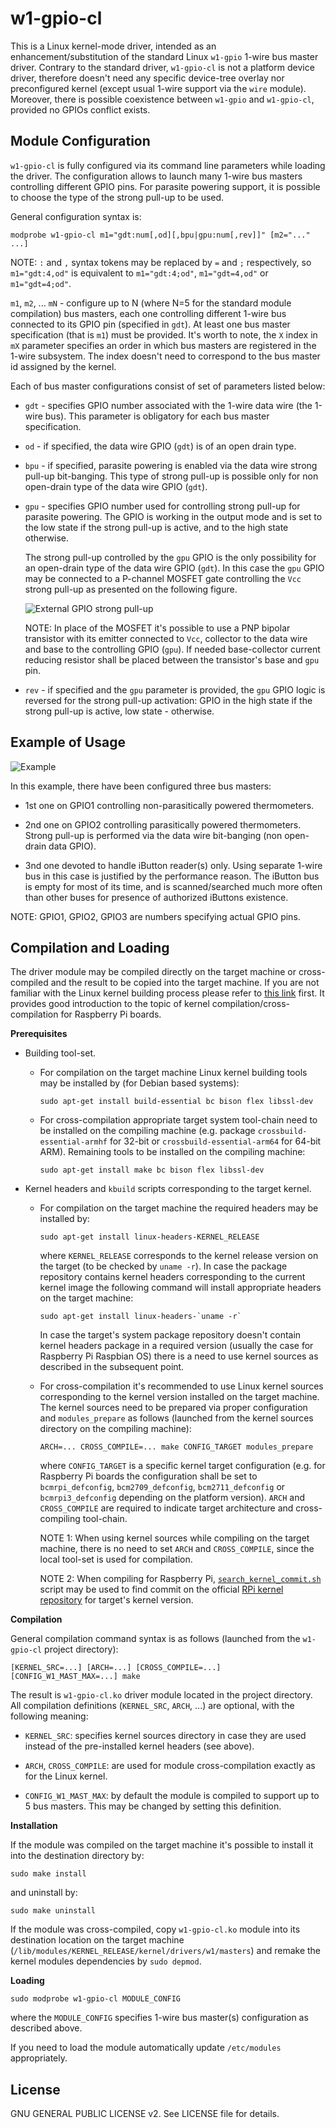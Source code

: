 w1-gpio-cl
==========

This is a Linux kernel-mode driver, intended as an enhancement/substitution
of the standard Linux `w1-gpio` 1-wire bus master driver. Contrary to
the standard driver, `w1-gpio-cl` is not a platform device driver, therefore
doesn't need any specific device-tree overlay nor preconfigured kernel (except
usual 1-wire support via the `wire` module). Moreover, there is possible
coexistence between `w1-gpio` and `w1-gpio-cl`, provided no GPIOs conflict
exists.

Module Configuration
--------------------

`w1-gpio-cl` is fully configured via its command line parameters while loading
the driver. The configuration allows to launch many 1-wire bus masters
controlling different GPIO pins. For parasite powering support, it is
possible to choose the type of the strong pull-up to be used.

General configuration syntax is:
```
modprobe w1-gpio-cl m1="gdt:num[,od][,bpu|gpu:num[,rev]]" [m2="..." ...]
```

NOTE: `:` and `,` syntax tokens may be replaced by `=` and `;` respectively,
so `m1="gdt:4,od"` is equivalent to `m1="gdt:4;od"`, `m1="gdt=4,od"` or
`m1="gdt=4;od"`.

`m1`, `m2`, ... `mN` - configure up to N (where N=5 for the standard module
compilation) bus masters, each one controlling different 1-wire bus connected
to its GPIO pin (specified in `gdt`). At least one bus master specification
(that is `m1`) must be provided. It's worth to note, the `X` index in `mX`
parameter specifies an order in which bus masters are registered in the 1-wire
subsystem. The index doesn't need to correspond to the bus master id assigned
by the kernel.

Each of bus master configurations consist of set of parameters listed below:

* `gdt` - specifies GPIO number associated with the 1-wire data wire (the
  1-wire bus). This parameter is obligatory for each bus master specification.

* `od` - if specified, the data wire GPIO (`gdt`) is of an open drain type.

* `bpu` - if specified, parasite powering is enabled via the data wire strong
  pull-up bit-banging. This type of strong pull-up is possible only for non
  open-drain type of the data wire GPIO (`gdt`).

* `gpu` - specifies GPIO number used for controlling strong pull-up for
  parasite powering. The GPIO is working in the output mode and is set to the
  low state if the strong pull-up is active, and to the high state otherwise.

  The strong pull-up controlled by the `gpu` GPIO is the only possibility for
  an open-drain type of the data wire GPIO (`gdt`). In this case the `gpu` GPIO
  may be connected to a P-channel MOSFET gate controlling the `Vcc` strong
  pull-up as presented on the following figure.

  ![External GPIO strong pull-up](schema/gpu.png)

  NOTE: In place of the MOSFET it's possible to use a PNP bipolar transistor
  with its emitter connected to `Vcc`, collector to the data wire and base to
  the controlling GPIO (`gpu`). If needed base-collector current reducing resistor
  shall be placed between the transistor's base and `gpu` pin.

* `rev` - if specified and the `gpu` parameter is provided, the `gpu` GPIO
  logic is reversed for the strong pull-up activation: GPIO in the high state
  if the strong pull-up is active, low state - otherwise.

Example of Usage
----------------

![Example](schema/example.png)

In this example, there have been configured three bus masters:

* 1st one on GPIO1 controlling non-parasitically powered thermometers.

* 2nd one on GPIO2 controlling parasitically powered thermometers. Strong
  pull-up is performed via the data wire bit-banging (non open-drain data GPIO).

* 3nd one devoted to handle iButton reader(s) only. Using separate 1-wire bus
  in this case is justified by the performance reason. The iButton bus is empty
  for most of its time, and is scanned/searched much more often than other
  buses for presence of authorized iButtons existence.

NOTE: GPIO1, GPIO2, GPIO3 are numbers specifying actual GPIO pins.

Compilation and Loading
-----------------------

The driver module may be compiled directly on the target machine or
cross-compiled and the result to be copied into the target machine.
If you are not familiar with the Linux kernel building process please refer to
[this link](https://www.raspberrypi.org/documentation/linux/kernel/building.md)
first. It provides good introduction to the topic of kernel
compilation/cross-compilation for Raspberry Pi boards.

**Prerequisites**

* Building tool-set.

  * For compilation on the target machine Linux kernel building tools may be
    installed by (for Debian based systems):
    ```
    sudo apt-get install build-essential bc bison flex libssl-dev
    ```

  * For cross-compilation appropriate target system tool-chain need to be
    installed on the compiling machine (e.g. package `crossbuild-essential-armhf`
    for 32-bit or `crossbuild-essential-arm64` for 64-bit ARM). Remaining tools
    to be installed on the compiling machine:
    ```
    sudo apt-get install make bc bison flex libssl-dev
    ```

* Kernel headers and `kbuild` scripts corresponding to the target kernel.

  * For compilation on the target machine the required headers may be installed
    by:
    ```
    sudo apt-get install linux-headers-KERNEL_RELEASE
    ```
    where `KERNEL_RELEASE` corresponds to the kernel release version on the
    target (to be checked by `uname -r`). In case the package repository
    contains kernel headers corresponding to the current kernel image the
    following command will install appropriate headers on the target machine:
    ```
    sudo apt-get install linux-headers-`uname -r`
    ```
    In case the target's system package repository doesn't contain kernel
    headers package in a required version (usually the case for Raspberry Pi
    Raspbian OS) there is a need to use kernel sources as described in the
    subsequent point.

  * For cross-compilation it's recommended to use Linux kernel sources
    corresponding to the kernel version installed on the target machine.
    The kernel sources need to be prepared via proper configuration and
    `modules_prepare` as follows (launched from the kernel sources directory
    on the compiling machine):
    ```
    ARCH=... CROSS_COMPILE=... make CONFIG_TARGET modules_prepare
    ```
    where `CONFIG_TARGET` is a specific kernel target configuration (e.g. for
    Raspberry Pi boards the configuration shall be set to `bcmrpi_defconfig`,
    `bcm2709_defconfig`, `bcm2711_defconfig` or `bcmrpi3_defconfig` depending
    on the platform version). `ARCH` and `CROSS_COMPILE` are required to
    indicate target architecture and cross-compiling tool-chain.

    NOTE 1: When using kernel sources while compiling on the target machine,
    there is no need to set `ARCH` and `CROSS_COMPILE`, since the local tool-set
    is used for compilation.

    NOTE 2: When compiling for Raspberry Pi,
    [`search_kernel_commit.sh`](https://github.com/pstolarz/rpi-tools/blob/master/search_kernel_commit.sh)
    script may be used to find commit on the official
    [RPi kernel repository](https://github.com/raspberrypi/linux)
    for target's kernel version.

**Compilation**

General compilation command syntax is as follows (launched from the `w1-gpio-cl`
project directory):
```
[KERNEL_SRC=...] [ARCH=...] [CROSS_COMPILE=...] [CONFIG_W1_MAST_MAX=...] make
```

The result is `w1-gpio-cl.ko` driver module located in the project directory.
All compilation definitions (`KERNEL_SRC`, `ARCH`, ...) are optional, with the
following meaning:

* `KERNEL_SRC`: specifies kernel sources directory in case they are used
  instead of the pre-installed kernel headers (see above).

* `ARCH`, `CROSS_COMPILE`: are used for module cross-compilation exactly as
  for the Linux kernel.

* `CONFIG_W1_MAST_MAX`: by default the module is compiled to support up to 5 bus
  masters. This may be changed by setting this definition.

**Installation**

If the module was compiled on the target machine it's possible to install it
into the destination directory by:
```
sudo make install
```
and uninstall by:
```
sudo make uninstall
```

If the module was cross-compiled, copy `w1-gpio-cl.ko` module into its destination
location on the target machine (`/lib/modules/KERNEL_RELEASE/kernel/drivers/w1/masters`)
and remake the kernel modules dependencies by `sudo depmod`.

**Loading**
```
sudo modprobe w1-gpio-cl MODULE_CONFIG
```
where the `MODULE_CONFIG` specifies 1-wire bus master(s) configuration as
described above.

If you need to load the module automatically update `/etc/modules` appropriately.

License
-------

GNU GENERAL PUBLIC LICENSE v2. See LICENSE file for details.
